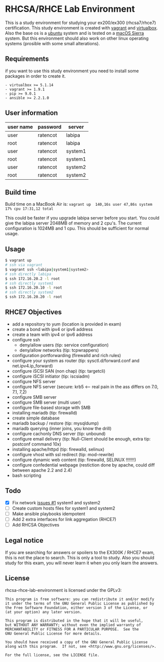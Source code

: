 # RHCSA/RHCE Lab Environment
This is a study environment for studying your ex200/ex300 (rhcsa7/rhce7) certification. This study environment is created with [vagrant](https://www.vagrantup.com/) and [virtualbox](https://www.virtualbox.org/). Also the base os is a [ubuntu](https://www.ubuntu.com/) system and is tested on a [macOS Sierra](https://www.apple.com) system. But this environment should also work on other linux operating systems (prosible with some small alterations).

## Requirements
if you want to use this study environment you need to install some packages in order to create it.
```
- virtualbox >= 5.1.14
- vagrant >= 1.9.1
- pip >= 9.0.1
- ansible >= 2.2.1.0
```

## User information
| user name | password | server  |
|-----------|----------|---------|
| user      | ratencot | labipa  |
| root      | ratencot | labipa  |
| user      | ratencot | system1 |
| root      | ratencot | system1 |
| user      | ratencot | system2 |
| root      | ratencot | system2 |

## Build time
Build time on a MacBook Air is: `vagrant up  140,16s user 47,86s system 17% cpu 17:31,12 total`

This could be faster if you upgrade labipa server before you start. You could give the labipa server 2048MB of memory and 2 cpu's. The current configuration is 1024MB and 1 cpu. This should be sufficient for normal usage.

## Usage
```bash
$ vagrant up
# ssh via vagrant
$ vagrant ssh <labipa|system1|system2>
# ssh directly labipa
$ ssh 172.16.20.2 -l root
# ssh directly system1
$ ssh 172.16.20.10 -l root
# ssh directly system2
$ ssh 172.16.20.20 -l root
```

## RHCE7 Objectives
* add a repository to yum (location is provided in exam)
* create a bond with ipv4 or ipv6 address
* create a team with ipv4 or ipv6 address
* configure ssh
    * deny/allow users (tip: service configuration)
    * deny/allow networks (tip: tcpwrappers)
* configuration portforwarding (firewalld and rich rules)
* configure your system as router (tip: sysctl.d/forward.conf and net.ipv4.ip_forward)
* configure iSCSI SAN (non chap) (tip: targetcli)
* configure iSCSI initiator (tip: iscsiadm)
* configure NFS server
* configure NFS server (secure: krb5 <-- real pain in the ass differs on 7.0, 7.1, 7,2)
* configure SMB server
* configure SMB server (multi user)
* configure file-based storage with SMB
* installing mariadb (tip: firewalld)
* create simple database
* mariadb backup / restore (tip: mysqldump)
* mariadb querying (inner joins, you know the drill)
* configure cachonly DNS server (tip: unbound)
* configure email delivery (tip: Null-Client should be enough, extra tip: postconf command 10x)
* installing apache/httpd (tip: firewalld, selinux)
* configure vhost with ssl redirect (tip: mod-rewrite)
* configure dynamic web content (tip: firewalld, SELINUX !!!!!!!)
* configure confedential webpage (restiction done by apache, could diff between apache 2.2 and 2.4)
* bash scripting

## Todo
- [x] Fix network [issues #1](https://github.com/hvanderlaan/rhcsa-rhce-lab-environment/issues/1) system1 and system2
- [ ] Create custom hosts files for system1 and system2
- [ ] Make ansible playbooks idempotent
- [ ] Add 2 extra interfaces for link aggregation (RHCE7)
- [ ] Add RHCSA Objectives

## Legal notice
If you are searching for answers or spoilers to the EX300K / RHCE7 exam, this is not the place to search. This is only a tool to study. Also you should study for this exam, you will never learn it when you only learn the answers.

## License
rhcsa-rhce-lab-environment is licensed under the GPLv3:
```
This program is free software: you can redistribute it and/or modify
it under the terms of the GNU General Public License as published by
the Free Software Foundation, either version 3 of the License, or
(at your option) any later version.

This program is distributed in the hope that it will be useful,
but WITHOUT ANY WARRANTY; without even the implied warranty of
MERCHANTABILITY or FITNESS FOR A PARTICULAR PURPOSE.  See the
GNU General Public License for more details.

You should have received a copy of the GNU General Public License
along with this program.  If not, see <http://www.gnu.org/licenses/>.

For the full license, see the LICENSE file.
```
